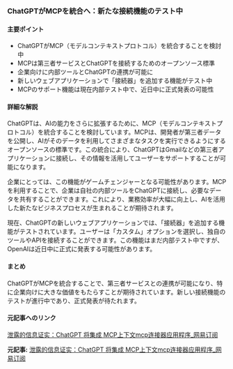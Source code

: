 ### ChatGPTがMCPを統合へ：新たな接続機能のテスト中

#### 主要ポイント
- ChatGPTがMCP（モデルコンテキストプロトコル）を統合することを検討中
- MCPは第三者サービスとChatGPTを接続するためのオープンソース標準
- 企業向けに内部ツールとChatGPTの連携が可能に
- 新しいウェブアプリケーションで「接続器」を追加する機能がテスト中
- MCPのサポート機能は現在内部テスト中で、近日中に正式発表の可能性

#### 詳細な解説

ChatGPTは、AIの能力をさらに拡張するために、MCP（モデルコンテキストプロトコル）を統合することを検討しています。MCPは、開発者が第三者データを公開し、AIがそのデータを利用してさまざまなタスクを実行できるようにするオープンソースの標準です。この統合により、ChatGPTはGmailなどの第三者アプリケーションに接続し、その情報を活用してユーザーをサポートすることが可能になります。

企業にとっては、この機能がゲームチェンジャーとなる可能性があります。MCPを利用することで、企業は自社の内部ツールをChatGPTに接続し、必要なデータを共有することができます。これにより、業務効率が大幅に向上し、AIを活用した新たなビジネスプロセスが生まれることが期待されます。

現在、ChatGPTの新しいウェブアプリケーションでは、「接続器」を追加する機能がテストされています。ユーザーは「カスタム」オプションを選択し、独自のツールやAPIを接続することができます。この機能はまだ内部テスト中ですが、OpenAIは近日中に正式に発表する可能性があります。

#### まとめ

ChatGPTがMCPを統合することで、第三者サービスとの連携が可能になり、特に企業向けに大きな価値をもたらすことが期待されています。新しい接続機能のテストが進行中であり、正式発表が待たれます。

#### 元記事へのリンク
[泄露的信息证实：ChatGPT 将集成 MCP上下文mcp连接器应用程序_网易订阅](記事のURL)

**元記事:** [泄露的信息证实：ChatGPT 将集成 MCP上下文mcp连接器应用程序_网易订阅](https://www.163.com/dy/article/JVMFP9PN0511D6RL.html)